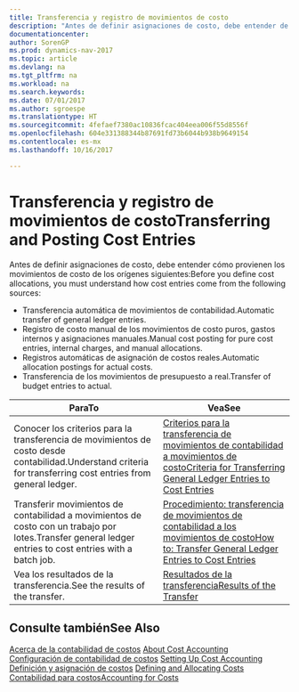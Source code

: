```yaml
---
title: Transferencia y registro de movimientos de costo
description: "Antes de definir asignaciones de costo, debe entender de dónde provienen los movimientos de costo."
documentationcenter: 
author: SorenGP
ms.prod: dynamics-nav-2017
ms.topic: article
ms.devlang: na
ms.tgt_pltfrm: na
ms.workload: na
ms.search.keywords: 
ms.date: 07/01/2017
ms.author: sgroespe
ms.translationtype: HT
ms.sourcegitcommit: 4fefaef7380ac10836fcac404eea006f55d8556f
ms.openlocfilehash: 604e331388344b87691fd73b6044b938b9649154
ms.contentlocale: es-mx
ms.lasthandoff: 10/16/2017

---
```

# <a name="transferring-and-posting-cost-entries"></a><span data-ttu-id="0a4a9-103">Transferencia y registro de movimientos de costo</span><span class="sxs-lookup"><span data-stu-id="0a4a9-103">Transferring and Posting Cost Entries</span></span>
<span data-ttu-id="0a4a9-104">Antes de definir asignaciones de costo, debe entender cómo provienen los movimientos de costo de los orígenes siguientes:</span><span class="sxs-lookup"><span data-stu-id="0a4a9-104">Before you define cost allocations, you must understand how cost entries come from the following sources:</span></span>  

-   <span data-ttu-id="0a4a9-105">Transferencia automática de movimientos de contabilidad.</span><span class="sxs-lookup"><span data-stu-id="0a4a9-105">Automatic transfer of general ledger entries.</span></span>  
-   <span data-ttu-id="0a4a9-106">Registro de costo manual de los movimientos de costo puros, gastos internos y asignaciones manuales.</span><span class="sxs-lookup"><span data-stu-id="0a4a9-106">Manual cost posting for pure cost entries, internal charges, and manual allocations.</span></span>  
-   <span data-ttu-id="0a4a9-107">Registros automáticas de asignación de costos reales.</span><span class="sxs-lookup"><span data-stu-id="0a4a9-107">Automatic allocation postings for actual costs.</span></span>  
-   <span data-ttu-id="0a4a9-108">Transferencia de los movimientos de presupuesto a real.</span><span class="sxs-lookup"><span data-stu-id="0a4a9-108">Transfer of budget entries to actual.</span></span>  

|<span data-ttu-id="0a4a9-109">**Para**</span><span class="sxs-lookup"><span data-stu-id="0a4a9-109">**To**</span></span>|<span data-ttu-id="0a4a9-110">**Vea**</span><span class="sxs-lookup"><span data-stu-id="0a4a9-110">**See**</span></span>|  
|------------|-------------|  
|<span data-ttu-id="0a4a9-111">Conocer los criterios para la transferencia de movimientos de costo desde contabilidad.</span><span class="sxs-lookup"><span data-stu-id="0a4a9-111">Understand criteria for transferring cost entries from general ledger.</span></span>|[<span data-ttu-id="0a4a9-112">Criterios para la transferencia de movimientos de contabilidad a movimientos de costo</span><span class="sxs-lookup"><span data-stu-id="0a4a9-112">Criteria for Transferring General Ledger Entries to Cost Entries</span></span>](finance-criteria-for-transferring-general-ledger-entries-to-cost-entries.md)|  
|<span data-ttu-id="0a4a9-113">Transferir movimientos de contabilidad a movimientos de costo con un trabajo por lotes.</span><span class="sxs-lookup"><span data-stu-id="0a4a9-113">Transfer general ledger entries to cost entries with a batch job.</span></span>|[<span data-ttu-id="0a4a9-114">Procedimiento: transferencia de movimientos de contabilidad a los movimientos de costo</span><span class="sxs-lookup"><span data-stu-id="0a4a9-114">How to: Transfer General Ledger Entries to Cost Entries</span></span>](finance-how-to-transfer-general-ledger-entries-to-cost-entries.md)|  
|<span data-ttu-id="0a4a9-115">Vea los resultados de la transferencia.</span><span class="sxs-lookup"><span data-stu-id="0a4a9-115">See the results of the transfer.</span></span>|[<span data-ttu-id="0a4a9-116">Resultados de la transferencia</span><span class="sxs-lookup"><span data-stu-id="0a4a9-116">Results of the Transfer</span></span>](finance-results-of-the-transfer.md)|  

## <a name="see-also"></a><span data-ttu-id="0a4a9-117">Consulte también</span><span class="sxs-lookup"><span data-stu-id="0a4a9-117">See Also</span></span>  
 <span data-ttu-id="0a4a9-118">[Acerca de la contabilidad de costos](finance-about-cost-accounting.md) </span><span class="sxs-lookup"><span data-stu-id="0a4a9-118">[About Cost Accounting](finance-about-cost-accounting.md) </span></span>  
 <span data-ttu-id="0a4a9-119">[Configuración de contabilidad de costos](finance-set-up-cost-accounting.md) </span><span class="sxs-lookup"><span data-stu-id="0a4a9-119">[Setting Up Cost Accounting](finance-set-up-cost-accounting.md) </span></span>  
 <span data-ttu-id="0a4a9-120">[Definición y asignación de costos](finance-define-and-allocate-costs.md) </span><span class="sxs-lookup"><span data-stu-id="0a4a9-120">[Defining and Allocating Costs](finance-define-and-allocate-costs.md) </span></span>  
 [<span data-ttu-id="0a4a9-121">Contabilidad para costos</span><span class="sxs-lookup"><span data-stu-id="0a4a9-121">Accounting for Costs</span></span>](finance-manage-cost-accounting.md)

